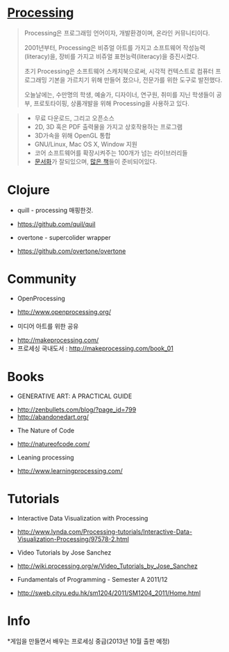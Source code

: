 [Processing](http://processing.org/)
============================

> Processing은 프로그래밍 언어이자, 개발환경이며, 온라인 커뮤니티이다.
>
> 2001년부터, Processing은 비쥬얼 아트를 가지고 소프트웨어 작성능력(literacy)을, 장비를 가지고 비쥬얼 표현능력(literacy)을 증진시켰다.
>
> 초기 Processing은 소프트웨어 스캐치북으로써, 시각적 컨텍스트로 컴퓨터 프로그래밍 기본을 가르치기 위해 만들어 졌으나, 전문가를 위한 도구로 발전했다.
>
> 오늘날에는, 수만명의 학생, 예술가, 디자이너, 연구원, 취미를 지닌 학생들이 공부, 프로토타이핑, 상품개발을 위해 Processing을 사용하고 있다.

> - 무료 다운로드, 그리고 오픈소스
> - 2D, 3D 혹은 PDF 출력물을 가지고 상호작용하는 프로그램
> - 3D가속을 위해 OpenGL 통합
> - GNU/Linux, Mac OS X, Window 지원
> - 코어 소프트웨어를 확장시켜주는 100개가 넘는 라이브러리들
> - [문서화](http://processing.org/reference/)가 잘되있으며, [많은 책](http://processing.org/books/)들이 준비되어있다.



# Clojure
* quill - processing 매핑한것.
 - https://github.com/quil/quil
* overtone - supercolider wrapper
 - https://github.com/overtone/overtone

# Community
* OpenProcessing
 - http://www.openprocessing.org/
* 미디어 아트를 위한 공유
 - http://makeprocessing.com/
 - 프로세싱 국내도서 : http://makeprocessing.com/book_01

# Books
* GENERATIVE ART: A PRACTICAL GUIDE
 - http://zenbullets.com/blog/?page_id=799
 - http://abandonedart.org/
* The Nature of Code
 - http://natureofcode.com/
* Leaning processing
 - http://www.learningprocessing.com/

# Tutorials
* Interactive Data Visualization with Processing
 - http://www.lynda.com/Processing-tutorials/Interactive-Data-Visualization-Processing/97578-2.html
* Video Tutorials by Jose Sanchez
 - http://wiki.processing.org/w/Video_Tutorials_by_Jose_Sanchez
* Fundamentals of Programming - Semester A 2011/12
 - http://sweb.cityu.edu.hk/sm1204/2011/SM1204_2011/Home.html

# Info
*게임을 만들면서 배우는 프로세싱 중급(2013년 10월 출판 예정)